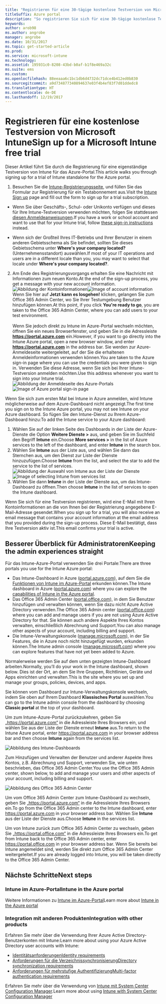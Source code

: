 ```yaml
---
title: "Registrieren für eine 30-tägige kostenlose Testversion von Microsoft Intune"
titleSuffix: Azure portal
description: "So registrieren Sie sich für eine 30-tägige kostenlose Testversion von Intune"
keywords: 
author: arob98
ms.author: angrobe
manager: angrobe
ms.date: 10/31/2017
ms.topic: get-started-article
ms.prod: 
ms.service: microsoft-intune
ms.technology: 
ms.assetid: 195931c0-8208-43bd-b0af-b1f8e469a32c
ms.suite: ems
ms.custom: 
ms.openlocfilehash: 88eeaaa6c1bc1db6d4732dc71dce4b412ed0b830
ms.sourcegitcommit: a9d734877340894637e03f4b4ef83f7d01ddedc8
ms.translationtype: HT
ms.contentlocale: de-DE
ms.lasthandoff: 12/19/2017
---
```

# <a name="sign-up-for-a-microsoft-intune-free-trial"></a><span data-ttu-id="5d10a-103">Registrieren für eine kostenlose Testversion von Microsoft Intune</span><span class="sxs-lookup"><span data-stu-id="5d10a-103">Sign up for a Microsoft Intune free trial</span></span>


<span data-ttu-id="5d10a-104">Dieser Artikel führt Sie durch die Registrierung für eine eigenständige Testversion von Intune für das Azure-Portal.</span><span class="sxs-lookup"><span data-stu-id="5d10a-104">This article walks you through signing up for a trial of Intune standalone for the Azure portal.</span></span>

1. <span data-ttu-id="5d10a-105">Besuchen Sie die [Intune-Registrierungsseite](https://portal.office.com/Signup/Signup.aspx?OfferId=40BE278A-DFD1-470a-9EF7-9F2596EA7FF9&dl=INTUNE_A&ali=1#0%20), und füllen Sie das Formular zur Registrierung für ein Testabonnement aus.</span><span class="sxs-lookup"><span data-stu-id="5d10a-105">Visit the [Intune Sign up](https://portal.office.com/Signup/Signup.aspx?OfferId=40BE278A-DFD1-470a-9EF7-9F2596EA7FF9&dl=INTUNE_A&ali=1#0%20) page and fill out the form to sign up for a trial subscription.</span></span>
* <span data-ttu-id="5d10a-106">Wenn Sie über Geschäfts-, Schul- oder Unikonto verfügen und dieses für Ihre Intune-Testversion verwenden möchten, folgen Sie stattdessen [diesen Anmeldeanweisungen](/intune/account-sign-up).</span><span class="sxs-lookup"><span data-stu-id="5d10a-106">If you have a work or school account and want to use that for your Intune trial, follow [these sign-in instructions](/intune/account-sign-up) instead.</span></span>

* <span data-ttu-id="5d10a-107">Wenn sich der Großteil Ihres IT-Betriebs und Ihrer Benutzer in einem anderen Gebietsschema als Sie befindet, sollten Sie dieses Gebietsschema unter **Where's your company located?** (Unternehmensstandort) auswählen.</span><span class="sxs-lookup"><span data-stu-id="5d10a-107">If most of your IT operations and users are in a different locale than you, you may want to select that locale under **Where's your company located?**.</span></span>

2. <span data-ttu-id="5d10a-108">Am Ende des Registrierungsvorgangs erhalten Sie eine Nachricht mit Informationen zum neuen Konto.</span><span class="sxs-lookup"><span data-stu-id="5d10a-108">At the end of the sign-up process, you get a message with your new account information.</span></span> <br/> <span data-ttu-id="5d10a-109">![Abbildung der Kontoinformationen](./media/2-end-of-sign-up-process.png)</span><span class="sxs-lookup"><span data-stu-id="5d10a-109">![Image of account  information](./media/2-end-of-sign-up-process.png)</span></span> <br/><span data-ttu-id="5d10a-110">Wenn Sie hier auf **Jetzt kann es losgehen!** klicken, gelangen Sie zum Office 365 Admin Center, wo Sie Ihrer Testumgebung Benutzer hinzufügen können.</span><span class="sxs-lookup"><span data-stu-id="5d10a-110">At this point, if you click **You're ready to go**, you are taken to the Office 365 Admin Center, where you can add users to your test environment.</span></span> <br/><br/><span data-ttu-id="5d10a-111">Wenn Sie jedoch direkt zu Intune im Azure-Portal wechseln möchten, öffnen Sie ein neues Browserfenster, und geben Sie in die Adressleiste **https://portal.azure.com** ein.</span><span class="sxs-lookup"><span data-stu-id="5d10a-111">However, if you want to go directly into the Intune Azure portal, open a new browser window, and enter **https://portal.azure.com** in the address bar.</span></span> <span data-ttu-id="5d10a-112">Sie werden zur Azure-Anmeldeseite weitergeleitet, auf der Sie die erhaltenen Anmeldeinformationen verwenden können.</span><span class="sxs-lookup"><span data-stu-id="5d10a-112">You are taken to the Azure sign-in page where you can use the credentials you were given to sign in.</span></span> <span data-ttu-id="5d10a-113">Verwenden Sie diese Adresse, wenn Sie sich bei Ihrer Intune-Testversion anmelden möchten.</span><span class="sxs-lookup"><span data-stu-id="5d10a-113">Use this address whenever you want to sign into your Intune trial.</span></span> <br/> <span data-ttu-id="5d10a-114">![Abbildung der Anmeldeseite des Azure-Portals](./media/azure-portal-signin.png)</span><span class="sxs-lookup"><span data-stu-id="5d10a-114">![Image of Azure portal sign-in page](./media/azure-portal-signin.png)</span></span>

<span data-ttu-id="5d10a-115">Wenn Sie sich zum ersten Mal bei Intune in Azure anmelden, wird Intune möglicherweise auf dem Azure-Dashboard nicht angezeigt.</span><span class="sxs-lookup"><span data-stu-id="5d10a-115">The first time you sign on to the Intune Azure portal, you may not see Intune on your Azure dashboard.</span></span> <span data-ttu-id="5d10a-116">So fügen Sie den Intune-Dienst zu Ihrem Azure-Dashboard hinzu:</span><span class="sxs-lookup"><span data-stu-id="5d10a-116">To add the Intune service to your Azure dashboard:</span></span>
1. <span data-ttu-id="5d10a-117">Wählen Sie auf der linken Seite des Dashboards in der Liste der Azure-Dienste die Option **Weitere Dienste >** aus, und geben Sie im Suchfeld den Begriff **Intune** ein.</span><span class="sxs-lookup"><span data-stu-id="5d10a-117">Choose **More services >** in the list of Azure services to the left of the dashboard, and enter **Intune** in the search box.</span></span>
2. <span data-ttu-id="5d10a-118">Wählen Sie **Intune** aus der Liste aus, und wählen Sie dann das Sternchen aus, um den Dienst zur Liste der Dienste hinzuzufügen.</span><span class="sxs-lookup"><span data-stu-id="5d10a-118">Choose **Intune** from the list, and select the star to add the service to the list of services.</span></span><br/> <span data-ttu-id="5d10a-119">![Abbildung der Auswahl von Intune aus der Liste der Dienste](./media/azure-add-intune1.png)</span><span class="sxs-lookup"><span data-stu-id="5d10a-119">![Image of selecting Intune from services list](./media/azure-add-intune1.png)</span></span>
3. <span data-ttu-id="5d10a-120">Wählen Sie dann **Intune** in der Liste der Dienste aus, um das Intune-Dashboard zu öffnen.</span><span class="sxs-lookup"><span data-stu-id="5d10a-120">Then choose **Intune** in the list of services to open the Intune dashboard.</span></span>

<span data-ttu-id="5d10a-121">Wenn Sie sich für eine Testversion registrieren, wird eine E-Mail mit Ihren Kontoinformationen an die von Ihnen bei der Registrierung angegebene E-Mail-Adresse gesendet.</span><span class="sxs-lookup"><span data-stu-id="5d10a-121">When you sign up for a trial, you will also receive an email message that contains your account information at the email address that you provided during the sign-up process.</span></span> <span data-ttu-id="5d10a-122">Diese E-Mail bestätigt, dass Ihre Testversion aktiv ist.</span><span class="sxs-lookup"><span data-stu-id="5d10a-122">This email confirms your trial is active.</span></span>



## <a name="keeping-the-admin-experiences-straight"></a><span data-ttu-id="5d10a-123">Besserer Überblick für Administratoren</span><span class="sxs-lookup"><span data-stu-id="5d10a-123">Keeping the admin experiences straight</span></span>


<span data-ttu-id="5d10a-124">Für das Intune-Azure-Portal verwenden Sie drei Portale:</span><span class="sxs-lookup"><span data-stu-id="5d10a-124">There are three portals you use for the Intune Azure portal:</span></span>
- <span data-ttu-id="5d10a-125">Das Intune-Dashboard in Azure ([portal.azure.com](https://portal.azure.com)), auf dem Sie die [Funktionen von Intune im Azure-Portal](what-is-intune.md) erkunden können.</span><span class="sxs-lookup"><span data-stu-id="5d10a-125">The Intune dashboard in Azure ([portal.azure.com](https://portal.azure.com)) where you can explore the [capabilities of Intune in the Azure portal](what-is-intune.md).</span></span>
- <span data-ttu-id="5d10a-126">Das Office 365 Admin Center ([portal.office.com](https://portal.office.com)), in dem Sie Benutzer hinzufügen und verwalten können, wenn Sie dazu nicht Azure Active Directory verwenden.</span><span class="sxs-lookup"><span data-stu-id="5d10a-126">The Office 365 Admin center ([portal.office.com](https://portal.office.com)) where you can add and manage users if you are not using Azure Active Directory for that.</span></span> <span data-ttu-id="5d10a-127">Sie können auch andere Aspekte Ihres Kontos verwalten, einschließlich Abrechnung und Support.</span><span class="sxs-lookup"><span data-stu-id="5d10a-127">You can also manage other aspects of your account, including billing and support.</span></span>
- <span data-ttu-id="5d10a-128">Die Intune-Verwaltungskonsole ([manage.microsoft.com](https://manage.microsoft.com)), in der Sie Features, die in Azure noch nicht hinzugefügt wurden, erkunden können.</span><span class="sxs-lookup"><span data-stu-id="5d10a-128">The Intune admin console ([manage.microsoft.com](https://manage.microsoft.com)) where you can explore features that have not yet been added to Azure.</span></span>

<span data-ttu-id="5d10a-129">Normalerweise werden Sie auf dem unten gezeigten Intune-Dashboard arbeiten.</span><span class="sxs-lookup"><span data-stu-id="5d10a-129">Normally, you’ll do your work in the Intune dashboard, shown below.</span></span> <span data-ttu-id="5d10a-130">Dies ist der Ort, an dem Sie Ihre Gruppen, Richtlinien, Geräte und Apps einrichten und verwalten.</span><span class="sxs-lookup"><span data-stu-id="5d10a-130">This is the site where you set up and manage your groups, policies, devices, and apps.</span></span>

<span data-ttu-id="5d10a-131">Sie können vom Dashboard zur Intune-Verwaltungskonsole wechseln, indem Sie oben auf Ihrem Dashboard **Klassisches Portal** auswählen.</span><span class="sxs-lookup"><span data-stu-id="5d10a-131">You can go to the Intune admin console from the dashboard by choosing **Classic portal** at the top of your dashboard.</span></span>

<span data-ttu-id="5d10a-132">Um zum Intune-Azure-Portal zurückzukehren, geben Sie „https://portal.azure.com“ in die Adressleiste Ihres Browsers ein, und wählen Sie aus der Liste der Dienste erneut **Intune** aus.</span><span class="sxs-lookup"><span data-stu-id="5d10a-132">To return to the Intune Azure portal, enter https://portal.azure.com in your browser address bar and then choose **Intune** again from the services list.</span></span>

 ![Abbildung des Intune-Dashboards](./media/intune-azure-dashboard.png)


<span data-ttu-id="5d10a-134">Zum Hinzufügen und Verwalten der Benutzer und anderer Aspekte Ihres Kontos, z.B. Abrechnung und Support, verwenden Sie, wie unten beschrieben, das Office 365 Admin Center.</span><span class="sxs-lookup"><span data-stu-id="5d10a-134">You use the Office 365 Admin center, shown below, to add and manage your users and other aspects of your account, including billing and support.</span></span>

![Abbildung des Office 365 Admin Center](./media/office-admin-center.png)

<span data-ttu-id="5d10a-136">Um vom Office 365 Admin Center zum Intune-Dashboard zu wechseln, geben Sie „https://portal.azure.com“ in die Adressleiste Ihres Browsers ein.</span><span class="sxs-lookup"><span data-stu-id="5d10a-136">To go from the Office 365 Admin center to the Intune dashboard, enter https://portal.azure.com in your browser address bar.</span></span> <span data-ttu-id="5d10a-137">Wählen Sie **Intune** aus der Liste der Dienste aus.</span><span class="sxs-lookup"><span data-stu-id="5d10a-137">Choose **Intune** in the services list.</span></span>

<span data-ttu-id="5d10a-138">Um von Intune zurück zum Office 365 Admin Center zu wechseln, geben Sie „https://portal.office.com“ in die Adressleiste Ihres Browsers ein.</span><span class="sxs-lookup"><span data-stu-id="5d10a-138">To get from Intune back to the Office 365 Admin center, enter https://portal.office.com in your browser address bar.</span></span> <span data-ttu-id="5d10a-139">Wenn Sie bereits bei Intune angemeldet sind, werden Sie direkt zum Office 365 Admin Center weitergeleitet.</span><span class="sxs-lookup"><span data-stu-id="5d10a-139">If you are already logged into Intune, you will be taken directly to the Office 365 Admin Center.</span></span>

## <a name="next-steps"></a><span data-ttu-id="5d10a-140">Nächste Schritte</span><span class="sxs-lookup"><span data-stu-id="5d10a-140">Next steps</span></span>

### <a name="intune-in-the-azure-portal"></a><span data-ttu-id="5d10a-141">Intune im Azure-Portal</span><span class="sxs-lookup"><span data-stu-id="5d10a-141">Intune in the Azure portal</span></span>
<span data-ttu-id="5d10a-142">Weitere Informationen zu [Intune im Azure-Portal](what-is-intune.md)</span><span class="sxs-lookup"><span data-stu-id="5d10a-142">Learn more about [Intune in the Azure portal](what-is-intune.md)</span></span>

### <a name="integration-with-other-products"></a><span data-ttu-id="5d10a-143">Integration mit anderen Produkten</span><span class="sxs-lookup"><span data-stu-id="5d10a-143">Integration with other products</span></span>
<span data-ttu-id="5d10a-144">Erfahren Sie mehr über die Verwendung Ihrer Azure Active Directory-Benutzerkonten mit Intune:</span><span class="sxs-lookup"><span data-stu-id="5d10a-144">Learn more about using your Azure Active Directory user accounts with Intune:</span></span>
- [<span data-ttu-id="5d10a-145">Identitätsanforderungen</span><span class="sxs-lookup"><span data-stu-id="5d10a-145">Identity requirements</span></span>](https://docs.microsoft.com/active-directory/active-directory-hybrid-identity-design-considerations-overview#design-considerations-overview)
- [<span data-ttu-id="5d10a-146">Anforderungen für die Verzeichnissynchronisierung</span><span class="sxs-lookup"><span data-stu-id="5d10a-146">Directory synchronization requirements</span></span>](https://docs.microsoft.com/active-directory/active-directory-hybrid-identity-design-considerations-directory-sync-requirements)
- [<span data-ttu-id="5d10a-147">Anforderungen für mehrstufige Authentifizierung</span><span class="sxs-lookup"><span data-stu-id="5d10a-147">Multi-factor authentication requirements</span></span>](https://docs.microsoft.com/active-directory/active-directory-hybrid-identity-design-considerations-multifactor-auth-requirements)

<span data-ttu-id="5d10a-148">Erfahren Sie mehr über die Verwendung von [Intune mit System Center Configuration Manager](https://docs.microsoft.com/sccm/mdm/understand/hybrid-mobile-device-management).</span><span class="sxs-lookup"><span data-stu-id="5d10a-148">Learn more about using [Intune with System Center Configuration Manager](https://docs.microsoft.com/sccm/mdm/understand/hybrid-mobile-device-management)</span></span>

